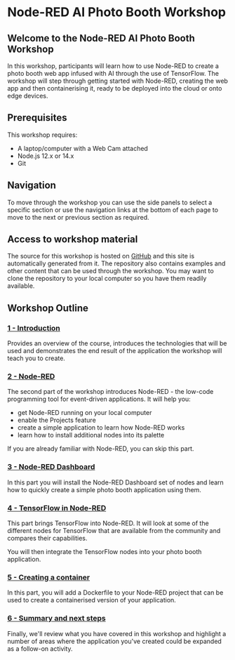 # Node-RED AI Photo Booth Workshop

## Welcome to the Node-RED AI Photo Booth Workshop

In this workshop, participants will learn how to use Node-RED to create a photo
booth web app infused with AI through the use of TensorFlow. The workshop will step
through getting started with Node-RED, creating the web app and then containerising
it, ready to be deployed into the cloud or onto edge devices.

## Prerequisites

This workshop requires:

 - A laptop/computer with a Web Cam attached
 - Node.js 12.x or 14.x
 - Git

## Navigation

To move through the workshop you can use the side panels to select a specific
section or use the navigation links at the bottom of each page to move to the
next or previous section as required.

## Access to workshop material

The source for this workshop is hosted on [GitHub](https://github.com/knolleary/node-red-workshop-photobooth/)
and this site is automatically generated from it. The repository also contains
examples and other content that can be used through the workshop. You may want
to clone the repository to your local computer so you have them readily available.

## Workshop Outline

### [1 - Introduction](part1/)

Provides an overview of the course, introduces the technologies that will be used
and demonstrates the end result of the application the workshop will teach you to create.

### [2 - Node-RED](part2/)

The second part of the workshop introduces Node-RED - the low-code programming
tool for event-driven applications. It will help you:
 - get Node-RED running on your local computer
 - enable the Projects feature
 - create a simple application to learn how Node-RED works
 - learn how to install additional nodes into its palette

If you are already familiar with Node-RED, you can skip this part.

### [3 - Node-RED Dashboard](part3/)

In this part you will install the Node-RED Dashboard set of nodes and learn how
to quickly create a simple photo booth application using them.

### [4 - TensorFlow in Node-RED](part4/)

This part brings TensorFlow into Node-RED. It will look at some of the different
nodes for TensorFlow that are available from the community and compares their
capabilities.

You will then integrate the TensorFlow nodes into your photo booth application.

### [5 - Creating a container](part5/)

In this part, you will add a Dockerfile to your Node-RED project that can be used
to create a containerised version of your application.

### [6 - Summary and next steps](part6/)

Finally, we'll review what you have covered in this workshop and highlight a number
of areas where the application you've created could be expanded as a follow-on
activity.


